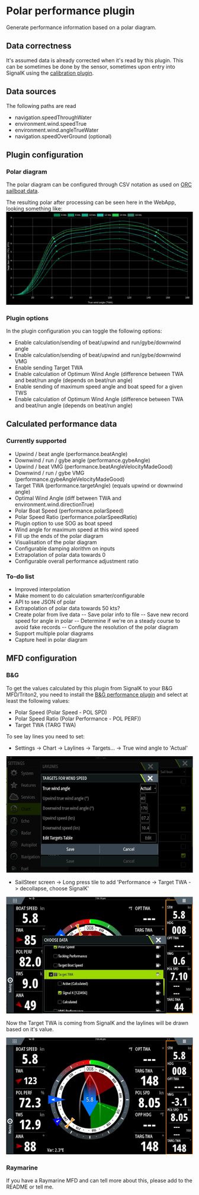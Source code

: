 # Polar performance plugin
Generate performance information based on a polar diagram.

## Data correctness
It's assumed data is already corrected when it's read by this plugin. This can be sometimes be done by the sensor, sometimes upon entry into SignalK using the [calibration plugin](https://www.npmjs.com/package/@signalk/calibration).

## Data sources
The following paths are read
 - navigation.speedThroughWater
 - environment.wind.speedTrue
 - environment.wind.angleTrueWater
 - navigation.speedOverGround (optional)

## Plugin configuration
### Polar diagram
The polar diagram can be configured through CSV notation as used on [ORC sailboat data](https://jieter.github.io/orc-data/site/).

The resulting polar after processing can be seen here in the WebApp, looking something like:
![](https://raw.githubusercontent.com/htool/signalk-polar-performance-plugin/main/doc/BandG_polar.png)


### Plugin options
In the plugin configuration you can toggle the following options:
 - Enable calculation/sending of beat/upwind and run/gybe/downwind angle
 - Enable calculation/sending of beat/upwind and run/gybe/downwind VMG
 - Enable sending Target TWA
 - Enable calculation of Optimum Wind Angle (difference between TWA and beat/run angle (depends on beat/run angle)
 - Enable sending of maximum speed angle and boat speed for a given TWS
 - Enable calculation of Optimum Wind Angle (difference between TWA and beat/run angle (depends on beat/run angle)

## Calculated performance data
### Currently supported
 - Upwind / beat angle (performance.beatAngle) 
 - Downwind / run / gybe angle (performance.gybeAngle) 
 - Upwind / beat VMG (performance.beatAngleVelocityMadeGood) 
 - Downwind / run / gybe VMG (performance.gybeAngleVelocityMadeGood) 
 - Target TWA (performance.targetAngle) (equals upwind or downwind angle)
 - Optimal Wind Angle (diff between TWA and environment.wind.directionTrue)
 - Polar Boat Speed (performance.polarSpeed)
 - Polar Speed Ratio (performance.polarSpeedRatio)
 - Plugin option to use SOG as boat speed
 - Wind angle for maximum speed at this wind speed
 - Fill up the ends of the polar diagram
 - Visualisation of the polar diagram
 - Configurable damping alorithm on inputs
 - Extrapolation of polar data towards 0
 - Configurable overall performance adjustment ratio

### To-do list
 - Improved interpolation
 - Make moment to do calculation smarter/configurable
 - API to see JSON of polar
 - Extrapolation of polar data towards 50 kts?
 - Create polar from live data
 -- Save polar info to file
 -- Save new record speed for angle in polar
 -- Determine if we're on a steady course to avoid fake records
 -- Configure the resolution of the polar diagram
 - Support multiple polar diagrams
 - Capture heel in polar diagram

## MFD configuration

### B&G
To get the values calculated by this plugin from SignalK to your B&G MFD/Triton2, you need to install the [B&G performance plugin](https://www.npmjs.com/package/signalk-bandg-performance-plugin) and select at least the following values:
 - Polar Speed (Polar Speed - POL SPD)
 - Polar Speed Ratio (Polar Performance - POL PERF))
 - Target TWA (TARG TWA)

To see lay lines you need to set:
 - Settings -> Chart -> Laylines -> Targets... -> True wind angle to 'Actual'

 ![](https://raw.githubusercontent.com/htool/signalk-polar-performance-plugin/main/doc/BandG_Laylines_Target_TWA_to_Active.png)

 - SailSteer screen -> Long press tile to add 'Performance -> Target TWA -> decollapse, choose SignalK'

 ![](https://raw.githubusercontent.com/htool/signalk-polar-performance-plugin/main/doc/BandG_Target_TWA_to_SignalK.png)

Now the Target TWA is coming from SignalK and the laylines will be drawn based on it's value.

![](https://raw.githubusercontent.com/htool/signalk-polar-performance-plugin/main/doc/BandG_Sailsteer_with_laylines.png)

### Raymarine
If you have a Raymarine MFD and can tell more about this, please add to the README or tell me.
